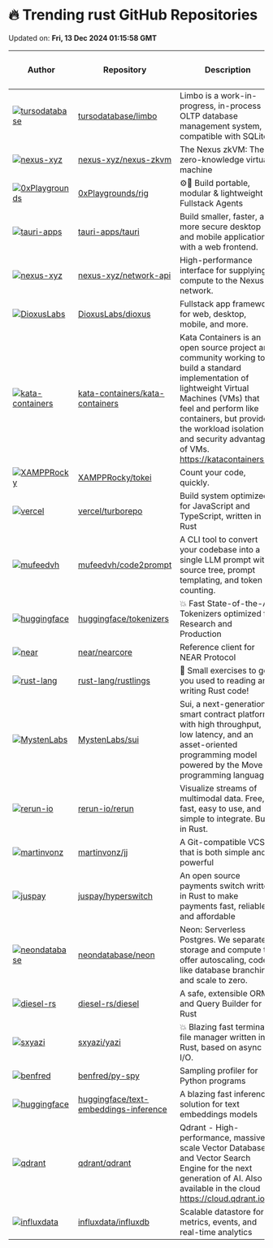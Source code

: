 # 🔥 Trending rust GitHub Repositories

Updated on: **Fri, 13 Dec 2024 01:15:58 GMT**

| Author | Repository | Description | Language | ⭐ Total Stars | 🌟 Stars Today |
|--------|------------|-------------|----------|----------------|----------------|
| [![tursodatabase](https://avatars.githubusercontent.com/u/81939?s=40&v=4)](https://github.com/tursodatabase) | [tursodatabase/limbo](https://github.com/tursodatabase/limbo) | Limbo is a work-in-progress, in-process OLTP database management system, compatible with SQLite. | Rust | 4055 | 784 |
| [![nexus-xyz](https://avatars.githubusercontent.com/u/864855?s=40&v=4)](https://github.com/nexus-xyz) | [nexus-xyz/nexus-zkvm](https://github.com/nexus-xyz/nexus-zkvm) | The Nexus zkVM: The zero-knowledge virtual machine | Rust | 1888 | 843 |
| [![0xPlaygrounds](https://avatars.githubusercontent.com/u/3653954?s=40&v=4)](https://github.com/0xPlaygrounds) | [0xPlaygrounds/rig](https://github.com/0xPlaygrounds/rig) | ⚙️🦀 Build portable, modular & lightweight Fullstack Agents | Rust | 713 | 284 |
| [![tauri-apps](https://avatars.githubusercontent.com/u/20051258?s=40&v=4)](https://github.com/tauri-apps) | [tauri-apps/tauri](https://github.com/tauri-apps/tauri) | Build smaller, faster, and more secure desktop and mobile applications with a web frontend. | Rust | 86904 | 62 |
| [![nexus-xyz](https://avatars.githubusercontent.com/u/394889?s=40&v=4)](https://github.com/nexus-xyz) | [nexus-xyz/network-api](https://github.com/nexus-xyz/network-api) | High-performance interface for supplying compute to the Nexus network. | Rust | 179 | 102 |
| [![DioxusLabs](https://avatars.githubusercontent.com/u/10237910?s=40&v=4)](https://github.com/DioxusLabs) | [DioxusLabs/dioxus](https://github.com/DioxusLabs/dioxus) | Fullstack app framework for web, desktop, mobile, and more. | Rust | 22482 | 461 |
| [![kata-containers](https://avatars.githubusercontent.com/u/112762?s=40&v=4)](https://github.com/kata-containers) | [kata-containers/kata-containers](https://github.com/kata-containers/kata-containers) | Kata Containers is an open source project and community working to build a standard implementation of lightweight Virtual Machines (VMs) that feel and perform like containers, but provide the workload isolation and security advantages of VMs. https://katacontainers.io/ | Rust | 5659 | 8 |
| [![XAMPPRocky](https://avatars.githubusercontent.com/u/4464295?s=40&v=4)](https://github.com/XAMPPRocky) | [XAMPPRocky/tokei](https://github.com/XAMPPRocky/tokei) | Count your code, quickly. | Rust | 11454 | 23 |
| [![vercel](https://avatars.githubusercontent.com/u/1365881?s=40&v=4)](https://github.com/vercel) | [vercel/turborepo](https://github.com/vercel/turborepo) | Build system optimized for JavaScript and TypeScript, written in Rust | Rust | 26596 | 14 |
| [![mufeedvh](https://avatars.githubusercontent.com/u/26198477?s=40&v=4)](https://github.com/mufeedvh) | [mufeedvh/code2prompt](https://github.com/mufeedvh/code2prompt) | A CLI tool to convert your codebase into a single LLM prompt with source tree, prompt templating, and token counting. | Rust | 2314 | 19 |
| [![huggingface](https://avatars.githubusercontent.com/u/1217986?s=40&v=4)](https://github.com/huggingface) | [huggingface/tokenizers](https://github.com/huggingface/tokenizers) | 💥 Fast State-of-the-Art Tokenizers optimized for Research and Production | Rust | 9147 | 5 |
| [![near](https://avatars.githubusercontent.com/u/13601726?s=40&v=4)](https://github.com/near) | [near/nearcore](https://github.com/near/nearcore) | Reference client for NEAR Protocol | Rust | 2350 | 3 |
| [![rust-lang](https://avatars.githubusercontent.com/u/76752051?s=40&v=4)](https://github.com/rust-lang) | [rust-lang/rustlings](https://github.com/rust-lang/rustlings) | 🦀 Small exercises to get you used to reading and writing Rust code! | Rust | 54947 | 33 |
| [![MystenLabs](https://avatars.githubusercontent.com/u/1581614?s=40&v=4)](https://github.com/MystenLabs) | [MystenLabs/sui](https://github.com/MystenLabs/sui) | Sui, a next-generation smart contract platform with high throughput, low latency, and an asset-oriented programming model powered by the Move programming language | Rust | 6325 | 4 |
| [![rerun-io](https://avatars.githubusercontent.com/u/1220815?s=40&v=4)](https://github.com/rerun-io) | [rerun-io/rerun](https://github.com/rerun-io/rerun) | Visualize streams of multimodal data. Free, fast, easy to use, and simple to integrate. Built in Rust. | Rust | 7174 | 8 |
| [![martinvonz](https://avatars.githubusercontent.com/u/891642?s=40&v=4)](https://github.com/martinvonz) | [martinvonz/jj](https://github.com/martinvonz/jj) | A Git-compatible VCS that is both simple and powerful | Rust | 9665 | 33 |
| [![juspay](https://avatars.githubusercontent.com/in/411175?s=40&v=4)](https://github.com/juspay) | [juspay/hyperswitch](https://github.com/juspay/hyperswitch) | An open source payments switch written in Rust to make payments fast, reliable and affordable | Rust | 12707 | 6 |
| [![neondatabase](https://avatars.githubusercontent.com/u/191602?s=40&v=4)](https://github.com/neondatabase) | [neondatabase/neon](https://github.com/neondatabase/neon) | Neon: Serverless Postgres. We separated storage and compute to offer autoscaling, code-like database branching, and scale to zero. | Rust | 15414 | 16 |
| [![diesel-rs](https://avatars.githubusercontent.com/u/1674512?s=40&v=4)](https://github.com/diesel-rs) | [diesel-rs/diesel](https://github.com/diesel-rs/diesel) | A safe, extensible ORM and Query Builder for Rust | Rust | 12864 | 5 |
| [![sxyazi](https://avatars.githubusercontent.com/u/17523360?s=40&v=4)](https://github.com/sxyazi) | [sxyazi/yazi](https://github.com/sxyazi/yazi) | 💥 Blazing fast terminal file manager written in Rust, based on async I/O. | Rust | 17587 | 72 |
| [![benfred](https://avatars.githubusercontent.com/u/69536?s=40&v=4)](https://github.com/benfred) | [benfred/py-spy](https://github.com/benfred/py-spy) | Sampling profiler for Python programs | Rust | 12974 | 9 |
| [![huggingface](https://avatars.githubusercontent.com/u/23298448?s=40&v=4)](https://github.com/huggingface) | [huggingface/text-embeddings-inference](https://github.com/huggingface/text-embeddings-inference) | A blazing fast inference solution for text embeddings models | Rust | 2927 | 5 |
| [![qdrant](https://avatars.githubusercontent.com/u/1935623?s=40&v=4)](https://github.com/qdrant) | [qdrant/qdrant](https://github.com/qdrant/qdrant) | Qdrant - High-performance, massive-scale Vector Database and Vector Search Engine for the next generation of AI. Also available in the cloud https://cloud.qdrant.io/ | Rust | 20960 | 21 |
| [![influxdata](https://avatars.githubusercontent.com/in/29196?s=40&v=4)](https://github.com/influxdata) | [influxdata/influxdb](https://github.com/influxdata/influxdb) | Scalable datastore for metrics, events, and real-time analytics | Rust | 29117 | 6 |
